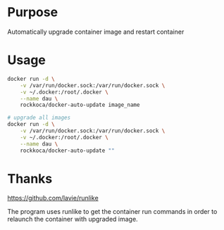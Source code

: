 # Purpose
Automatically upgrade container image and restart container

# Usage
```bash
docker run -d \
    -v /var/run/docker.sock:/var/run/docker.sock \
    -v ~/.docker:/root/.docker \
    --name dau \
    rockkoca/docker-auto-update image_name
```

```bash
# upgrade all images
docker run -d \
    -v /var/run/docker.sock:/var/run/docker.sock \
    -v ~/.docker:/root/.docker \
    --name dau \
    rockkoca/docker-auto-update ""
```

# Thanks
https://github.com/lavie/runlike

The program uses runlike to get the container run commands in order to relaunch the container with upgraded image. 